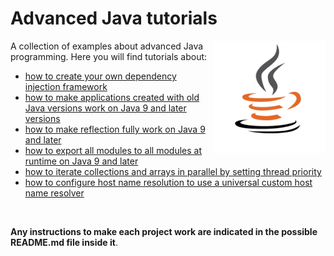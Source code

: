 # Advanced Java tutorials
<a href="https://jjbrt.github.io/advanced-java-tutorials/">
<img src="https://raw.githubusercontent.com/JJBRT/advanced-java-tutorials/master/docs/Java-logo.png" alt="Java-logo.png" height="180px" align="right"/>
</a>

A collection of examples about advanced Java programming. Here you will find tutorials about:

* [how to create your own dependency injection framework](https://jim-jerald-burton.medium.com/how-to-create-your-own-dependency-injection-framework-in-java-12a6e52aeff9)
* [how to make applications created with old Java versions work on Java 9 and later versions](https://dev.to/bw_software/making-applications-created-with-old-java-versions-work-on-java-9-and-later-versions-19ld)
* [how to make reflection fully work on Java 9 and later](https://jim-jerald-burton.medium.com/making-reflection-fully-work-on-java-9-and-later-767320344d1d)
* [how to export all modules to all modules at runtime on Java 9 and later](https://jim-jerald-burton.medium.com/exporting-all-modules-to-all-modules-at-runtime-on-java-9-and-later-3517eb479701)
* [how to iterate collections and arrays in parallel by setting thread priority](https://dev.to/bw_software/iterating-collections-and-arrays-in-parallel-5acg)
* [how to configure host name resolution to use a universal custom host name resolver](https://dev.to/jjbrt/how-to-configure-hostname-resolution-to-use-a-universal-custom-hostname-resolver-in-java-14p0)

<br/>

**Any instructions to make each project work are indicated in the possible README.md file inside it**.

